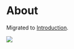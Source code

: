 # About

Migrated to [Introduction](../docs/v6/doc/introduction).

![](https://ossrs.net/gif/v1/sls.gif?site=ossrs.net&path=/lts/pages/about-zh)

